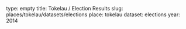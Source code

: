 type: empty
title: Tokelau / Election Results
slug: places/tokelau/datasets/elections
place: tokelau
dataset: elections
year: 2014
